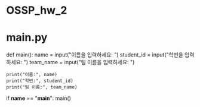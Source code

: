 # OSSP_hw_2
# main.py

def main():
    name = input("이름을 입력하세요: ")
    student_id = input("학번을 입력하세요: ")
    team_name = input("팀 이름을 입력하세요: ")

    print("이름:", name)
    print("학번:", student_id)
    print("팀 이름:", team_name)

if __name__ == "__main__":
    main()
